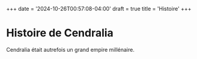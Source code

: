 +++
date = '2024-10-26T00:57:08-04:00'
draft = true
title = 'Histoire'
+++
# Histoire de Cendralia

Cendralia était autrefois un grand empire millénaire.
